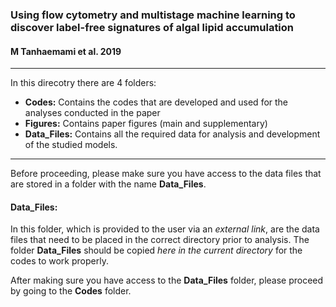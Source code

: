 ### **Using flow cytometry and multistage machine learning to discover label-free signatures of algal lipid accumulation**  
#### M Tanhaemami et al. 2019
-----------------------------------------------------------------------------------------------------------------------------------------
In this direcotry there are 4 folders:
- **Codes:** Contains the codes that are developed and used for the analyses conducted in the paper
- **Figures:** Contains paper figures (main and supplementary)
- **Data\_Files:** Contains all the required data for analysis and development of the studied models.  
-----------------------------------------------------------------------------------------------------------------------------------------

Before proceeding, please make sure you have access to the data files that are stored in a folder with the name **Data_Files**.  

#### Data\_Files:  
In this folder, which is provided to the user via an *external link*, are the data files that need to be placed in the correct directory prior to analysis. The folder **Data\_Files** should be copied *here in the current directory* for the codes to work properly.  

After making sure you have access to the **Data\_Files** folder, please proceed by going to the **Codes** folder.
